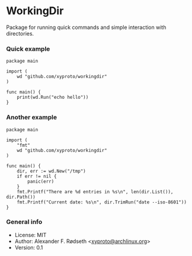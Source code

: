 # WorkingDir

Package for running quick commands and simple interaction with directories.

### Quick example

```
package main

import (
	wd "github.com/xyproto/workingdir"
)

func main() {
	print(wd.Run("echo hello"))
}
```

### Another example

```
package main

import (
	"fmt"
	wd "github.com/xyproto/workingdir"
)

func main() {
	dir, err := wd.New("/tmp")
	if err != nil {
		panic(err)
	}
	fmt.Printf("There are %d entries in %s\n", len(dir.List()), dir.Path())
	fmt.Printf("Current date: %s\n", dir.TrimRun("date --iso-8601"))
}
```

### General info

 * License: MIT
 * Author: Alexander F. Rødseth &lt;xyproto@archlinux.org&gt;
 * Version: 0.1
